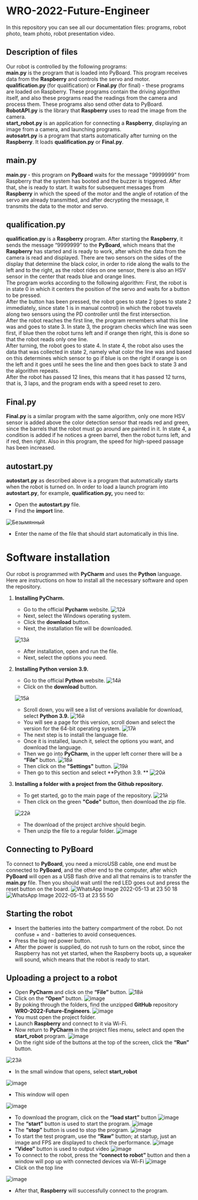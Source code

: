 WRO-2022-Future-Engineer
===========================

In this repository you can see all our documentation files: programs, robot photo, team photo, robot presentation video.  

Description of files
---------------------------
Our robot is controlled by the following programs:  
**main.py** is the program that is loaded into PyBoard. This program receives data from the **Raspberry** and controls the servo and motor.  
**qualification.py** (for qualification) or **Final.py** (for final) - these programs are loaded on Raspberry. These programs contain the driving algorithm itself, and also these programs read the readings from the camera and process them. These programs also send other data to PyBoard.  
**RobotAPI.py** is the library that **Raspberry** uses to read the image from the camera.  
**start_robot.py** is an application for connecting a **Raspberry**, displaying an image from a camera, and launching programs.  
**autosatrt.py** is a program that starts automatically after turning on the **Raspberry**. It loads **qualification.py** or **Final.py**.  

main.py
---------------------------
**main.py** - this program on **PyBoard** waits for the message "9999999" from Raspberry that the system has booted and the buzzer is triggered. After that, she is ready to start. It waits for subsequent messages from **Raspberry** in which the speed of the motor and the angle of rotation of the servo are already transmitted, and after decrypting the message, it transmits the data to the motor and servo.

qualification.py
---------------------------
**qualification.py** is a **Raspberry** program. After starting the **Raspberry**, it sends the message “9999999” to the **PyBoard**, which means that the **Raspberry** has started and is ready to work, after which the data from the camera is read and displayed. There are two sensors on the sides of the display that determine the black color, in order to ride along the walls to the left and to the right, as the robot rides on one sensor, there is also an HSV sensor in the center that reads blue and orange lines.  
The program works according to the following algorithm:
First, the robot is in state 0 in which it centers the position of the servo and waits for a button to be pressed.  
After the button has been pressed, the robot goes to state 2 (goes to state 2 immediately, since state 1 is in manual control) in which the robot travels along two sensors using the PD controller until the first intersection.  
After the robot reaches the first line, the program remembers what this line was and goes to state 3. In state 3, the program checks which line was seen first, if blue then the robot turns left and if orange then right, this is done so that the robot reads only one line.  
After turning, the robot goes to state 4. In state 4, the robot also uses the data that was collected in state 2, namely what color the line was and based on this determines which sensor to go if blue is on the right if orange is on the left and it goes until he sees the line and then goes back to state 3 and the algorithm repeats.  
After the robot has passed 12 lines, this means that it has passed 12 turns, that is, 3 laps, and the program ends with a speed reset to zero.

Final.py
---------------------------
**Final.py** is a similar program with the same algorithm, only one more HSV sensor is added above the color detection sensor that reads red and green, since the barrels that the robot must go around are painted in it. In state 4, a condition is added if he notices a green barrel, then the robot turns left, and if red, then right. Also in this program, the speed for high-speed passage has been increased.

autostart.py
---------------------------
**autostart.py** as described above is a program that automatically starts when the robot is turned on. In order to load a launch program into **autostart.py**, for example, **qualification.py,** you need to:  
* Open the **autostart.py** file.
* Find the **import** line.


![Безымянный](https://user-images.githubusercontent.com/99865132/168015534-51dd1125-0522-4c75-b545-280dd4f46cd3.png)
* Enter the name of the file that should start automatically in this line.


Software installation
===========================
Our robot is programmed with **PyCharm** and uses the **Python** language. Here are instructions on how to install all the necessary software and open the repository.
1. **Installing PyCharm.**
	* Go to the official **Pycharm** website.
	![12й](https://user-images.githubusercontent.com/99865132/168006290-20d750a5-c94d-40dd-bf8e-92b863529f8f.png)
	* Next, select the Windows operating system.
	* Click the **download** button.
	* Next, the installation file will be downloaded.


	![13й](https://user-images.githubusercontent.com/99865132/168006320-a603946c-1eb0-498d-ba2a-ac392610b678.png)
	* After installation, open and run the file.
	* Next, select the options you need.
2. **Installing Python version 3.9.**
	* Go to the official **Python** website.
	![14й](https://user-images.githubusercontent.com/99865132/168006348-5e8710ac-00d2-4672-b926-e78335f867d2.png)
	* Click on the **download** button.


	![15й](https://user-images.githubusercontent.com/99865132/168006375-5048e824-c618-4d20-9937-26fa530af35a.png)
	* Scroll down, you will see a list of versions available for download, select **Python 3.9.**
	![16й](https://user-images.githubusercontent.com/99865132/168006407-58c166cb-3fab-46ab-8094-a12b762814be.png)
	* You will see a page for this version, scroll down and select the version for the 64-bit operating system.
	![17й](https://user-images.githubusercontent.com/99865132/168006434-e10061fc-f4fb-4eb0-85af-29714b226280.png)
	* The next step is to install the language file.
	* Once it is installed, launch it, select the options you want, and download the language.
	* Then we go into **PyCharm**, in the upper left corner there will be a **“File”** button.
	![18й](https://user-images.githubusercontent.com/99865132/168006479-0790610f-7114-4a1f-acc5-18fc41d6f2a8.png)
	* Then click on the **"Settings"** button.
	![19й](https://user-images.githubusercontent.com/99865132/168006522-b4163917-95d2-43b4-b8ac-4bbaf6a99552.png)
	* Then go to this section and select **Python 3.9.  **
	![20й](https://user-images.githubusercontent.com/99865132/168006543-17a017f4-9ad0-4116-b779-d18bc5f393ee.png)
	
3. **Installing a folder with a project from the Github repository.**
	* To get started, go to the main page of the repository.
	![21й](https://user-images.githubusercontent.com/99865132/168006584-5026761c-1cf1-4511-8c8e-3ddd3e328ff6.png)
	* Then click on the green **"Code"** button, then download the zip file.


	![22й](https://user-images.githubusercontent.com/99865132/168006608-5b2d6d7d-693d-419d-9645-345967b915c1.png)
	* The download of the project archive should begin.
	* Then unzip the file to a regular folder.
	![image](https://user-images.githubusercontent.com/99865132/168013974-a79810f4-d60a-42de-adf3-19209c9b8721.png)


Connecting to PyBoard
---------------------------
To connect to **PyBoard**, you need a microUSB cable, one end must be connected to **PyBoard**, and the other end to the computer, after which **PyBoard** will open as a USB flash drive and all that remains is to transfer the **main.py** file. Then you should wait until the red LED goes out and press the reset button on the board.
![WhatsApp Image 2022-05-13 at 23 50 18](https://user-images.githubusercontent.com/99865132/168299298-baf9ed55-fe87-40b9-a90d-a7972201fe51.jpeg)
![WhatsApp Image 2022-05-13 at 23 55 50](https://user-images.githubusercontent.com/99865132/168299441-4b97cbd2-4157-4e13-a1fd-110b2e5f8add.jpeg)



Starting the robot
---------------------------
* Insert the batteries into the battery compartment of the robot. Do not confuse + and - batteries to avoid consequences.
* Press the big red power button.
* After the power is supplied, do not rush to turn on the robot, since the Raspberry has not yet started, when the Raspberry boots up, a squeaker will sound, which means that the robot is ready to start.

Uploading a project to a robot
---------------------------
* Open **PyCharm** and click on the **“File”** button.
![18й](https://user-images.githubusercontent.com/99865132/168006479-0790610f-7114-4a1f-acc5-18fc41d6f2a8.png)
* Click on the **“Open”** button.
![image](https://user-images.githubusercontent.com/99865132/168014556-9d52b9d5-df75-4ab7-8ae9-10c3529c0a0a.png)
* By poking through the folders, find the unzipped **GitHub** repository **WRO-2022-Future-Engineers**.
![image](https://user-images.githubusercontent.com/99865132/168015700-e785c8f4-9d19-4207-8f51-e97e365ab069.png)
* You must open the project folder.
* Launch **Raspberry** and connect to it via Wi-Fi.
* Now return to **PyCharm** in the project files menu, select and open the **start_robot** program.
![image](https://user-images.githubusercontent.com/99865132/168015999-05a4f1a2-c0e1-4568-b873-1c8687272920.png)
* On the right side of the buttons at the top of the screen, click the **“Run”** button.


![23й](https://user-images.githubusercontent.com/99865132/168016170-a953aee0-f539-4c81-955a-6c0ce166a7fe.png)
* In the small window that opens, select **start_robot**


![image](https://user-images.githubusercontent.com/99865132/168016282-2e53acec-6b26-42a3-96ac-a8fa1d6cd929.png)
* This window will open


![image](https://user-images.githubusercontent.com/99865132/168017318-6276e432-869f-4ff4-b523-548920565a0f.png)
* To download the program, click on the **“load start”** button
![image](https://user-images.githubusercontent.com/99865132/168017359-d755c6bf-7d9f-4584-9ce2-bbf7d8e6f1e4.png)
* The **“start”** button is used to start the program.
![image](https://user-images.githubusercontent.com/99865132/168017416-add425a2-c137-4b5e-a4cf-a455f787f0d6.png)
* The **“stop”** button is used to stop the program.
![image](https://user-images.githubusercontent.com/99865132/168017455-b3ae978a-d458-4afc-a7c1-c87898680699.png)
* To start the test program, use the **“Raw”** button; at startup, just an image and FPS are displayed to check the performance.
![image](https://user-images.githubusercontent.com/99865132/168017603-62b039e3-7b37-4ff1-8492-da1be4916322.png)
* **“Video”** button is used to output video
![image](https://user-images.githubusercontent.com/99865132/168017679-6458132b-4aca-41cb-942b-4bedf91158bd.png)
* To connect to the robot, press the **“connect to robot”** button and then a window will pop up with connected devices via Wi-Fi
![image](https://user-images.githubusercontent.com/99865132/168017717-5e7effe9-31f0-470d-89bb-933b0b58b37e.png)
* Click on the top line


![image](https://user-images.githubusercontent.com/99865132/168017830-fc9c3bbd-1db9-4b84-b633-ab05b43c246c.png)
* After that, **Raspberry** will successfully connect to the program.
